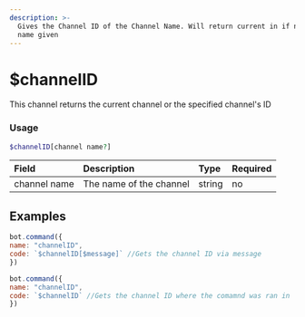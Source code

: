 ```yaml
---
description: >-
  Gives the Channel ID of the Channel Name. Will return current in if no channel
  name given
---
```


# $channelID

This channel returns the current channel or the specified channel's ID

### Usage 
```php
$channelID[channel name?]
```

| Field | Description | Type | Required |
| :--- | :--- | :--- | :--- |
| channel name | The name of the channel | string | no |

## Examples

```javascript
bot.command({
name: "channelID", 
code: `$channelID[$message]` //Gets the channel ID via message
})

bot.command({
name: "channelID", 
code: `$channelID` //Gets the channel ID where the comamnd was ran in
})
```



